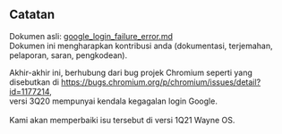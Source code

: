 ## Catatan
Dokumen asli: [google_login_failure_error.md](https://gitlab.com/wayne-inc/wayneos/-/blob/master/docs/en/release/google_login_failure_error.md)
<br>Dokumen ini mengharapkan kontribusi anda (dokumentasi, terjemahan, pelaporan, saran, pengkodean).

Akhir-akhir ini, berhubung dari bug projek Chromium seperti yang disebutkan di https://bugs.chromium.org/p/chromium/issues/detail?id=1177214, <br>versi 3Q20 mempunyai kendala kegagalan login Google.
<br>
<br>
Kami akan memperbaiki isu tersebut di versi 1Q21 Wayne OS.
